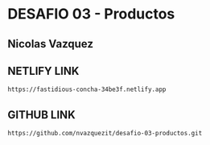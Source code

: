 # DESAFIO 03 - Productos

## Nicolas Vazquez

## NETLIFY LINK
```sh
https://fastidious-concha-34be3f.netlify.app
``` 

## GITHUB LINK
```sh
https://github.com/nvazquezit/desafio-03-productos.git
```